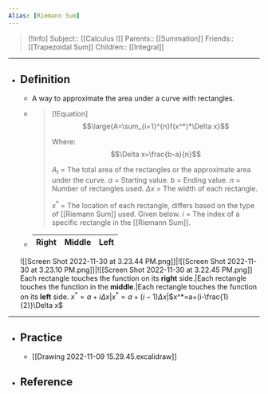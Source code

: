 ```yaml
---
Alias: [Riemann Sum]
---
```

> [!Info]
> Subject:: [[Calculus I]]
> Parents:: [[Summation]]
> Friends:: [[Trapezoidal Sum]]
> Children:: [[Integral]]
---
- ## Definition
	- A way to approximate the area under a curve with rectangles.
	- > [!Equation]
	  > $$\large{A=\sum_{i=1}^{n}f(x^*)*\Delta x}$$
	  > 
	  > Where: $$\Delta x=\frac{b-a}{n}$$
	  > 
	  > $A_t$ = The total area of the rectangles or the approximate area under the curve.
	  > $a$ = Starting value.
	  > $b$ = Ending value.
	  > $n$ = Number of rectangles used.
	  > $\Delta x$ = The width of each rectangle.
	  > 
	  > $x^*$ = The location of each rectangle, differs based on the type of [[Riemann Sum]] used. Given below.
	  > $i$ = The index of a specific rectangle in the [[Riemann Sum]].
	- **Right**|**Middle**|**Left**
	  ---|---|---
	![[Screen Shot 2022-11-30 at 3.23.44 PM.png]]|![[Screen Shot 2022-11-30 at 3.23.10 PM.png]]|![[Screen Shot 2022-11-30 at 3.22.45 PM.png]]
	Each rectangle touches the function on its **right** side.|Each rectangle touches the function in the **middle**.|Each rectangle touches the function on its **left** side.
	$x^*=a+i\Delta x$|$x^*=a+(i-1)\Delta x$|$x^*=a+(i-\frac{1}{2})\Delta x$
---
- ## Practice
	- [[Drawing 2022-11-09 15.29.45.excalidraw]]
- ## Reference